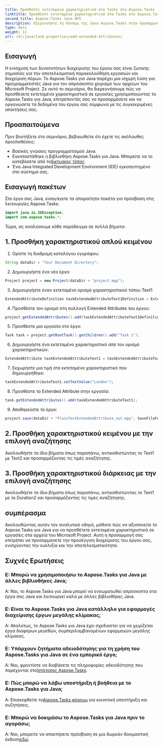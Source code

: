 ```yaml
---
title: Προσθέστε εκτεταμένα χαρακτηριστικά στα Tasks στο Aspose.Tasks
linktitle: Προσθέστε εκτεταμένα χαρακτηριστικά στα Tasks στο Aspose.Tasks
second_title: Aspose.Tasks Java API
description: Εξερευνήστε τη δύναμη της Java Aspose.Tasks στην προσαρμογή των αρχείων Microsoft Project με εκτεταμένα χαρακτηριστικά. Βελτιώστε τις δυνατότητες διαχείρισης του έργου σας χωρίς κόπο.
type: docs
weight: 11
url: /el/java/task-properties/add-extended-attributes/
---
```

## Εισαγωγή
Η ενίσχυση των δυνατοτήτων διαχείρισης του έργου σας είναι ζωτικής σημασίας για την αποτελεσματική παρακολούθηση εργασιών και διαχείριση πόρων. Το Aspose.Tasks για Java παρέχει μια ισχυρή λύση για προγραμματιστές Java για τον απρόσκοπτο χειρισμό των αρχείων του Microsoft Project. Σε αυτό το σεμινάριο, θα διερευνήσουμε πώς να προσθέσετε εκτεταμένα χαρακτηριστικά σε εργασίες χρησιμοποιώντας το Aspose.Tasks για Java, επιτρέποντάς σας να προσαρμόσετε και να οργανώσετε τα δεδομένα του έργου σας σύμφωνα με τις συγκεκριμένες απαιτήσεις σας.
## Προαπαιτούμενα
Πριν βουτήξετε στο σεμινάριο, βεβαιωθείτε ότι έχετε τις ακόλουθες προϋποθέσεις:
- Βασικές γνώσεις προγραμματισμού Java.
-  Εγκαταστάθηκε η βιβλιοθήκη Aspose.Tasks για Java. Μπορείτε να το κατεβάσετε από το[δικτυακός τόπος](https://releases.aspose.com/tasks/java/).
- Ένα Java Integrated Development Environment (IDE) εγκατεστημένο στο σύστημά σας.
## Εισαγωγή πακέτων
Στο έργο σας Java, εισαγάγετε τα απαραίτητα πακέτα για πρόσβαση στις λειτουργίες Aspose.Tasks:
```java
import java.io.IOException;
import com.aspose.tasks.*;
```
Τώρα, ας αναλύσουμε κάθε παράδειγμα σε πολλά βήματα:
## 1. Προσθήκη χαρακτηριστικού απλού κειμένου
1. Ορίστε τη διαδρομή καταλόγου εγγράφου:
```java
String dataDir = "Your Document Directory";
```
2. Δημιουργήστε ένα νέο έργο:
```java
Project project = new Project(dataDir + "project.mpp");
```
3. Δημιουργήστε έναν εκτεταμένο ορισμό χαρακτηριστικού τύπου Text1:
```java
ExtendedAttributeDefinition taskExtendedAttributeText1Definition = ExtendedAttributeDefinition.createTaskDefinition(CustomFieldType.Text, ExtendedAttributeTask.Text1, "Task City Name");
```
4. Προσθέστε τον ορισμό στη συλλογή Extended Attributes του έργου:
```java
project.getExtendedAttributes().add(taskExtendedAttributeText1Definition);
```
5. Προσθέστε μια εργασία στο έργο:
```java
Task task = project.getRootTask().getChildren().add("Task 1");
```
6. Δημιουργήστε ένα εκτεταμένο χαρακτηριστικό από τον ορισμό χαρακτηριστικών:
```java
ExtendedAttribute taskExtendedAttributeText1 = taskExtendedAttributeText1Definition.createExtendedAttribute();
```
7. Εκχωρήστε μια τιμή στο εκτεταμένο χαρακτηριστικό που δημιουργήθηκε:
```java
taskExtendedAttributeText1.setTextValue("London");
```
8. Προσθέστε το Extended Attribute στην εργασία:
```java
task.getExtendedAttributes().add(taskExtendedAttributeText1);
```
9. Αποθηκεύστε το έργο:
```java
project.save(dataDir + "PlainTextExtendedAttribute_out.mpp", SaveFileFormat.Mpp);
```
## 2. Προσθήκη χαρακτηριστικού κειμένου με την επιλογή αναζήτησης
Ακολουθήστε τα ίδια βήματα όπως παραπάνω, αντικαθιστώντας το Text1 με Text2 και προσαρμόζοντας τις τιμές αναζήτησης.
## 3. Προσθήκη χαρακτηριστικού διάρκειας με την επιλογή αναζήτησης
Ακολουθήστε τα ίδια βήματα όπως παραπάνω, αντικαθιστώντας το Text1 με το Duration2 και προσαρμόζοντας τις τιμές αναζήτησης.
## συμπέρασμα
Ακολουθώντας αυτόν τον αναλυτικό οδηγό, μάθατε πώς να αξιοποιείτε το Aspose.Tasks για Java για να προσθέτετε εκτεταμένα χαρακτηριστικά σε εργασίες στα αρχεία του Microsoft Project. Αυτή η προσαρμογή σάς επιτρέπει να προσαρμόσετε την προσέγγιση διαχείρισης του έργου σας, ενισχύοντας την ευελιξία και την αποτελεσματικότητα.
## Συχνές Ερωτήσεις
### Ε: Μπορώ να χρησιμοποιήσω το Aspose.Tasks για Java με άλλες βιβλιοθήκες Java;
Α: Ναι, το Aspose.Tasks για Java μπορεί να ενσωματωθεί απρόσκοπτα στα έργα σας Java και λειτουργεί καλά με άλλες βιβλιοθήκες Java.
### Ε: Είναι το Aspose.Tasks για Java κατάλληλο για εφαρμογές διαχείρισης έργων μεγάλης κλίμακας;
Α: Απολύτως, το Aspose.Tasks για Java έχει σχεδιαστεί για να χειρίζεται έργα διαφόρων μεγεθών, συμπεριλαμβανομένων εφαρμογών μεγάλης κλίμακας.
### Ε: Υπάρχουν ζητήματα αδειοδότησης για τη χρήση του Aspose.Tasks για Java σε ένα εμπορικό έργο;
 Α: Ναι, φροντίστε να διαβάσετε τις πληροφορίες αδειοδότησης που παρέχονται στο[Ιστότοπος Aspose.Tasks](https://purchase.aspose.com/buy).
### Ε: Πώς μπορώ να λάβω υποστήριξη ή βοήθεια με το Aspose.Tasks για Java;
 Α: Επισκεφθείτε το[Aspose.Tasks φόρουμ](https://forum.aspose.com/c/tasks/15) για κοινοτική υποστήριξη και συζητήσεις.
### Ε: Μπορώ να δοκιμάσω το Aspose.Tasks για Java πριν το αγοράσω;
 Α: Ναι, μπορείτε να αποκτήσετε πρόσβαση σε μια δωρεάν δοκιμαστική έκδοση[εδώ](https://releases.aspose.com/).